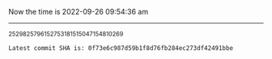 Now the time is 2022-09-26 09:54:36 am

---

<small>2529825796152753181515047154810269</small>

```txt
Latest commit SHA is: 0f73e6c987d59b1f8d76fb284ec273df42491bbe
```
